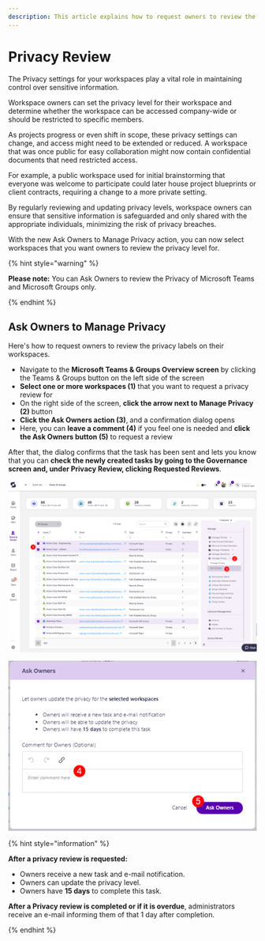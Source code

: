 ```yaml
---
description: This article explains how to request owners to review the privacy of their workspaces. 
---
```


# Privacy Review

The Privacy settings for your workspaces play a vital role in maintaining control over sensitive information.

Workspace owners can set the privacy level for their workspace and determine whether the workspace can be accessed company-wide or should be restricted to specific members. 

As projects progress or even shift in scope, these privacy settings can change, and access might need to be extended or reduced. A workspace that was once public for easy collaboration might now contain confidential documents that need restricted access. 

For example, a public workspace used for initial brainstorming that everyone was welcome to participate could later house project blueprints or client contracts, requiring a change to a more private setting. 

By regularly reviewing and updating privacy levels, workspace owners can ensure that sensitive information is safeguarded and only shared with the appropriate individuals, minimizing the risk of privacy breaches.

With the new Ask Owners to Manage Privacy action, you can now select workspaces that you want owners to review the privacy level for.

{% hint style="warning" %}

**Please note:** You can Ask Owners to review the Privacy of Microsoft Teams and Microsoft Groups only.

{% endhint %}

## Ask Owners to Manage Privacy

Here's how to request owners to review the privacy labels on their workspaces. 

* Navigate to the **Microsoft Teams & Groups Overview screen** by clicking the Teams & Groups button on the left side of the screen
* **Select one or more workspaces (1)** that you want to request a privacy review for
* On the right side of the screen, **click the arrow next to Manage Privacy (2)** button
* **Click the Ask Owners action (3)**, and a confirmation dialog opens 
* Here, you can **leave a comment (4)** if you feel one is needed and **click the Ask Owners button (5)** to request a review

After that, the dialog confirms that the task has been sent and lets you know that you can **check the newly created tasks by going to the Governance screen and, under Privacy Review, clicking Requested Reviews**. 

![Privacy Review](../../.gitbook/assets/request-privacy-review.png)

![Privacy Review - Request](../../.gitbook/assets/request-privacy-review-request.png)

{% hint style="information" %}

**After a privacy review is requested:**
* Owners receive a new task and e-mail notification.
* Owners can update the privacy level.
* Owners have **15 days** to complete this task.

**After a Privacy review is completed or if it is overdue**, administrators receive an e-mail informing them of that 1 day after completion.

{% endhint %}


